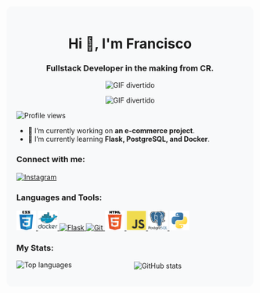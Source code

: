 <div style="background-color: #f8f9fa; padding: 20px; border-radius: 10px;">

<h1 align="center">Hi 👋, I'm Francisco</h1>
<h3 align="center">Fullstack Developer in the making from CR.</h3>

<p align="center">
  <img src="https://www.deviantart.com/pixeljeff/art/Coding-990517671" alt="GIF divertido" width="400"/>
</p>

<p align="center">
  <img src="https://i.giphy.com/media/v1.Y2lkPTc5MGI3NjExZXZtNmhiMmo4cDgxMXRodzVieXBsaW8zamp0NTRwYTg3YnF6dHFubSZlcD12MV9pbnRlcm5hbF9naWZfYnlfaWQmY3Q9Zw/JqmupuTVZYaQX5s094/giphy.gif" alt="GIF divertido" width="400"/>
</p>

<p align="left"> 
  <img src="https://komarev.com/ghpvc/?username=frank99cr&label=Profile%20views&color=0e75b6&style=flat" alt="Profile views" />
</p>

- 🔭 I’m currently working on **an e-commerce project**.
- 🌱 I’m currently learning **Flask, PostgreSQL, and Docker**.

<h3 align="left">Connect with me:</h3>
<p align="left">
  <a href="https://instagram.com/its_frankcr" target="_blank">
    <img align="center" src="https://raw.githubusercontent.com/rahuldkjain/github-profile-readme-generator/master/src/images/icons/Social/instagram.svg" alt="Instagram" height="30" width="40" />
  </a>
</p>

<h3 align="left">Languages and Tools:</h3>
<p align="left"> 
  <a href="https://www.w3schools.com/css/" target="_blank" rel="noreferrer"> 
    <img src="https://raw.githubusercontent.com/devicons/devicon/master/icons/css3/css3-original-wordmark.svg" alt="CSS3" width="40" height="40"/> 
  </a> 
  <a href="https://www.docker.com/" target="_blank" rel="noreferrer"> 
    <img src="https://raw.githubusercontent.com/devicons/devicon/master/icons/docker/docker-original-wordmark.svg" alt="Docker" width="40" height="40"/> 
  </a> 
  <a href="https://flask.palletsprojects.com/" target="_blank" rel="noreferrer"> 
    <img src="https://www.vectorlogo.zone/logos/pocoo_flask/pocoo_flask-icon.svg" alt="Flask" width="40" height="40"/> 
  </a> 
  <a href="https://git-scm.com/" target="_blank" rel="noreferrer"> 
    <img src="https://www.vectorlogo.zone/logos/git-scm/git-scm-icon.svg" alt="Git" width="40" height="40"/> 
  </a> 
  <a href="https://www.w3.org/html/" target="_blank" rel="noreferrer"> 
    <img src="https://raw.githubusercontent.com/devicons/devicon/master/icons/html5/html5-original-wordmark.svg" alt="HTML5" width="40" height="40"/> 
  </a> 
  <a href="https://developer.mozilla.org/en-US/docs/Web/JavaScript" target="_blank" rel="noreferrer"> 
    <img src="https://raw.githubusercontent.com/devicons/devicon/master/icons/javascript/javascript-original.svg" alt="JavaScript" width="40" height="40"/> 
  </a> 
  <a href="https://www.postgresql.org" target="_blank" rel="noreferrer"> 
    <img src="https://raw.githubusercontent.com/devicons/devicon/master/icons/postgresql/postgresql-original-wordmark.svg" alt="PostgreSQL" width="40" height="40"/> 
  </a> 
  <a href="https://www.python.org" target="_blank" rel="noreferrer"> 
    <img src="https://raw.githubusercontent.com/devicons/devicon/master/icons/python/python-original.svg" alt="Python" width="40" height="40"/> 
  </a> 
</p>

<h3 align="left">My Stats:</h3>
<p align="center">
  <img align="left" src="https://github-readme-stats.vercel.app/api/top-langs?username=frank99cr&show_icons=true&locale=en&layout=compact" alt="Top languages" />
  <img align="center" src="https://github-readme-stats.vercel.app/api?username=frank99cr&show_icons=true&locale=en" alt="GitHub stats" />
</p>

</div>
